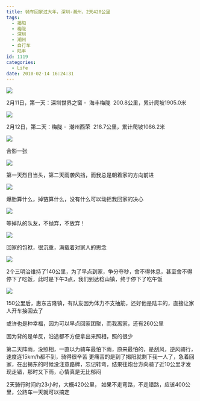 ```yaml
---
title: 骑车回家过大年，深圳-潮州，2天420公里
tags:
  - 揭阳
  - 梅陇
  - 深圳
  - 潮州
  - 自行车
  - 陆丰
id: 1119
categories:
  - Life
date: 2010-02-14 16:24:31
---
```


![](/images/2010/02/14_201011300028126224_6969.jpg)

2月11日，第一天：深圳世界之窗 -&nbsp; 海丰梅陇&nbsp; 200.8公里，累计爬坡1905.0米

![](/images/2010/02/14_201011300028211584_6970.jpg)

2月12日，第二天：梅陇 -&nbsp; 潮州西荣&nbsp; 218.7公里，累计爬坡1086.2米

![](/images/2010/02/14_201011300029263806_6971.jpg)

合影一张

![](/images/2010/02/14_201011300031018271_6972.jpg)

第一天烈日当头，第二天雨袭风挡，而我总是朝着家的方向前进

![](/images/2010/02/14_201011300031280581_6973.jpg)

爆胎算什么，掉链算什么，没有什么可以动摇我回家的决心

![](/images/2010/02/14_201011300032078304_6974.jpg)

等掉队的队友，不抛弃，不放弃！

![](/images/2010/02/14_201011300033033756_6975.jpg)

回家的包袱，很沉重，满载着对家人的思念

![](/images/2010/02/14_201011300033216112_6976.jpg)

2个三明治维持了140公里，为了早点到家，争分夺秒，舍不得休息，甚至舍不得停下了吃饭，此时是下午3点，我们到达稔山镇，终于停下了吃午饭

![](/images/2010/02/14_201011300033408076_6977.jpg)

150公里后，惠东吉隆镇，有队友因为体力不支抽筋，还好他是陆丰的，直接让家人开车接回去了

或许也是种幸福，因为可以早点回家团聚，而我离家，还有260公里

因为背的是单反，沿途都不方便拿出来照相，照的很少

第二天阵雨，没照相，一直以为骑车最怕下雨，原来最怕的，是刮风，逆风骑行，速度连15km/h都不到，骑得很辛苦
更痛苦的是到了揭阳就剩下我一人了，急着回家，在出揭东的时候没注意路牌，忘记转弯，结果往炮台方向骑了近10公里才发现走错，那时又下雨，心情真是无比郁闷

2天骑行时间约23小时，大概420公里，
如果不走弯路，不走错路，应该400公里，公路车一天就可以搞定